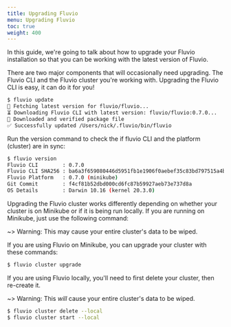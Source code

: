```yaml
---
title: Upgrading Fluvio
menu: Upgrading Fluvio
toc: true
weight: 400
---
```


In this guide, we're going to talk about how to upgrade your Fluvio installation
so that you can be working with the latest version of Fluvio.

There are two major components that will occasionally need upgrading. The Fluvio
CLI and the Fluvio cluster you're working with. Upgrading the Fluvio CLI is easy,
it can do it for you!

```bash
$ fluvio update
🎣 Fetching latest version for fluvio/fluvio...
⏳ Downloading Fluvio CLI with latest version: fluvio/fluvio:0.7.0...
🔑 Downloaded and verified package file
✅ Successfully updated /Users/nick/.fluvio/bin/fluvio
```

Run the version command to check the if fluvio CLI and the platform (cluster) are in sync:

```bash
$ fluvio version
Fluvio CLI        : 0.7.0
Fluvio CLI SHA256 : ba6a3f659080446d5951fb1e1906f0aebef35c83bd797515a4b734ee53acfd24
Fluvio Platform   : 0.7.0 (minikube)
Git Commit        : f4cf81b52dbd000cd6fc87b59927aeb73e737d8a
OS Details        : Darwin 10.16 (kernel 20.3.0)
```

Upgrading the Fluvio cluster works differently depending on whether your cluster is on
Minikube or if it is being run locally. If you are running on Minikube, just use the
following command:

~> Warning: This may cause your entire cluster's data to be wiped.

If you are using Fluvio on Minikube, you can upgrade your cluster with these commands:

```bash
$ fluvio cluster upgrade
```

If you are using Fluvio locally, you'll need to first delete your cluster, then re-create it.

~> Warning: This _will_ cause your entire cluster's data to be wiped.

```bash
$ fluvio cluster delete --local
$ fluvio cluster start --local
```

